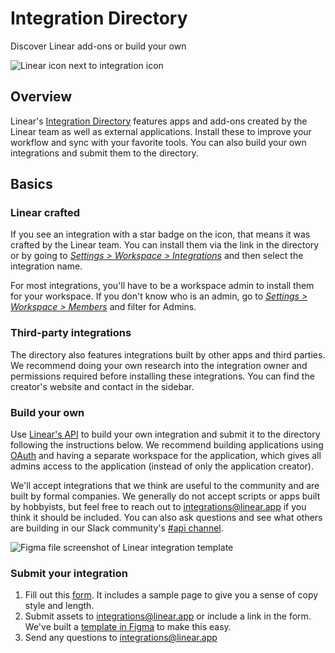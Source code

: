 # Integration Directory

Discover Linear add-ons or build your own

![Linear icon next to integration icon](https://webassets.linear.app/images/ornj730p/production/b88e525414feffbef0f3f2672ea354bc0c98f512-2160x1326.png?q=95&auto=format&dpr=2)

## Overview

Linear's [Integration Directory](https://linear.app/integrations) features apps and add-ons created by the Linear team as well as external applications. Install these to improve your workflow and sync with your favorite tools. You can also build your own integrations and submit them to the directory.

## Basics

### Linear crafted

If you see an integration with a star badge on the icon, that means it was crafted by the Linear team. You can install them via the link in the directory or by going to [_Settings > Workspace > Integrations_](https://linear.app/linear/settings/integrations/github) and then select the integration name. 

For most integrations, you'll have to be a workspace admin to install them for your workspace. If you don't know who is an admin, go to [_Settings > Workspace > Members_](https://linear.app/settings/members) and filter for Admins.

### Third-party integrations

The directory also features integrations built by other apps and third parties. We recommend doing your own research into the integration owner and permissions required before installing these integrations. You can find the creator's website and contact in the sidebar. 

### Build your own

Use [Linear's API](https://developers.linear.app/docs/) to build your own integration and submit it to the directory following the instructions below. We recommend building applications using [OAuth](https://developers.linear.app/docs/oauth/authentication) and having a separate workspace for the application, which gives all admins access to the application (instead of only the application creator).

We'll accept integrations that we think are useful to the community and are built by formal companies. We generally do not accept scripts or apps built by hobbyists, but feel free to reach out to [integrations@linear.app](mailto:integrations@linear.app) if you think it should be included. You can also ask questions and see what others are building in our Slack community's [#api channel](https://linear.app/join-slack).

![Figma file screenshot of Linear integration template](https://webassets.linear.app/images/ornj730p/production/597944e28167f567525f4b602ad72c3db65a973d-1504x933.png?q=95&auto=format&dpr=2)

### Submit your integration

1. Fill out this [form](https://docs.google.com/forms/d/e/1FAIpQLSdYKtml_JsVv-sXuP4_eiT-l-8K6IaoEQrxdAP_7w-mb1-hSQ/viewform?usp=sf_link). It includes a sample page to give you a sense of copy style and length.
2. Submit assets to integrations@linear.app or include a link in the form. We've built a [template in Figma](https://www.figma.com/community/file/1111754695287344546) to make this easy.
3. Send any questions to [integrations@linear.app](mailto:integrations@linear.app)